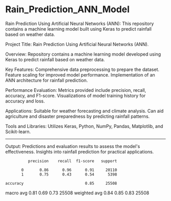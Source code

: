 # Rain_Prediction_ANN_Model
Rain Prediction Using Artificial Neural Networks (ANN): This repository contains a machine learning model built using Keras to predict rainfall based on weather data.

Project Title:
Rain Prediction Using Artificial Neural Networks (ANN).

Overview:
Repository contains a machine learning model developed using Keras to predict rainfall based on weather data.

Key Features:
Comprehensive data preprocessing to prepare the dataset.
Feature scaling for improved model performance.
Implementation of an ANN architecture for rainfall prediction.

Performance Evaluation:
Metrics provided include precision, recall, accuracy, and F1-score.
Visualizations of model training history for accuracy and loss.

Applications:
Suitable for weather forecasting and climate analysis.
Can aid agriculture and disaster preparedness by predicting rainfall patterns.

Tools and Libraries:
Utilizes Keras, Python, NumPy, Pandas, Matplotlib, and Scikit-learn.
_______________________________________________________________________________________________________________________________________
Output:
Predictions and evaluation results to assess the model's effectiveness.
Insights into rainfall prediction for practical applications.

              precision    recall  f1-score   support

           0       0.86      0.96      0.91     20110
           1       0.75      0.43      0.54      5398

    accuracy                           0.85     25508
   macro avg       0.81      0.69      0.73     25508
weighted avg       0.84      0.85      0.83     25508

